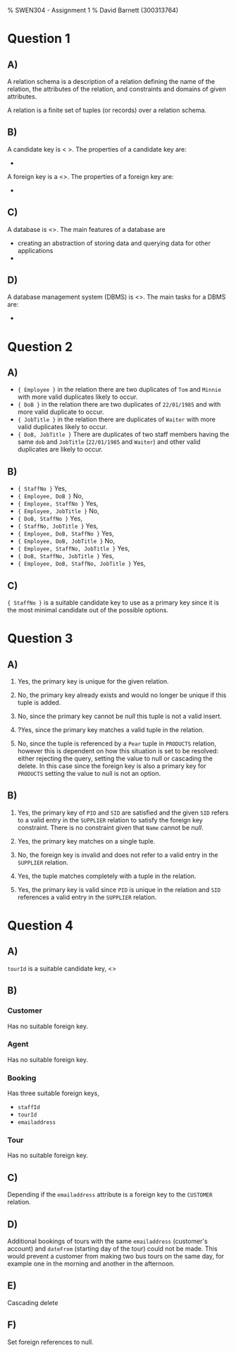 % SWEN304 - Assignment 1
% David Barnett (300313764)

# Question 1

## A)

A relation schema is a description of a relation defining the name of the relation,
the attributes of the relation, and constraints and domains of given attributes.

A relation is a finite set of tuples (or records) over a relation schema.

## B)

A candidate key is < >.
The properties of a candidate key are:

 * 

A foreign key is a <>.
The properties of a foreign key are:

 * 

## C)

A database is <>.
The main features of a database are

 * creating an abstraction of storing data and querying data for other applications
 * 

## D)

A database management system (DBMS) is <>.
The main tasks for a DBMS are:

 * 

# Question 2

## A)

 * `{ Employee }` in the relation there are two duplicates of `Tom` and `Minnie` with
 more valid duplicates likely to occur.
 * `{ DoB }` in the relation there are two duplicates of `22/01/1985` and with
 more valid duplicate to occur.
 * `{ JobTitle }` in the relation there are duplicates of `Waiter` with more valid
 duplicates likely to occur.
 * `{ DoB, JobTitle }` There are duplicates of two staff members having the
 same `dob` and `JobTitle` (`22/01/1985` and `Waiter`) and other valid duplicates
 are likely to occur.

## B)

 * `{ StaffNo }` Yes,
 * `{ Employee, DoB }` No,
 * `{ Employee, StaffNo }` Yes,
 * `{ Employee, JobTitle }` No,
 * `{ DoB, StaffNo }` Yes,
 * `{ StaffNo, JobTitle }` Yes,
 * `{ Employee, DoB, StaffNo }` Yes,
 * `{ Employee, DoB, JobTitle }` No,
 * `{ Employee, StaffNo, JobTitle }` Yes,
 * `{ DoB, StaffNo, JobTitle }` Yes,
 * `{ Employee, DoB, StaffNo, JobTitle }` Yes,

## C)

`{ StaffNo }` is a suitable candidate key to use as a primary key since it is the most minimal
candidate out of the possible options.

# Question 3

## A)

1. Yes, the primary key is unique for the given relation.

2. No, the primary key already exists and would no longer be unique if this tuple is added.

3. No, since the primary key cannot be *null* this tuple is not a valid insert.

4. ?Yes, since the primary key matches a valid tuple in the relation.

5. No, since the tuple is referenced by a `Pear` tuple in `PRODUCTS` relation, however
this is dependent on how this situation is set to be resolved: either rejecting the
query, setting the value to null or cascading the delete. In this case since the
foreign key is also a primary key for `PRODUCTS` setting the value to null is not an option.

## B)


1. Yes, the primary key of `PID` and `SID` are satisfied and the given `SID`
refers to a valid entry in the `SUPPLIER` relation to satisfy the foreign key constraint.
There is no constraint given that `Name` cannot be *null*.

2. Yes, the primary key matches on a single tuple.

3. No, the foreign key is invalid and does not refer to a valid entry in the `SUPPLIER` relation.

4. Yes, the tuple matches completely with a tuple in the relation.

5. Yes, the primary key is valid since `PID` is unique in the relation and `SID` references a
valid entry in the `SUPPLIER` relation.

# Question 4

## A)

`tourId` is a suitable candidate key, <>

## B)

### Customer

Has no suitable foreign key.

### Agent

Has no suitable foreign key.

### Booking

Has three suitable foreign keys,

 * `staffId`
 * `tourId`
 * `emailaddress`

### Tour

Has no suitable foreign key.

## C)

Depending if the `emailaddress` attribute is a foreign key to the `CUSTOMER` relation.

## D)

Additional bookings of tours with the same `emailaddress` (customer's account) 
and `dateFrom` (starting day of the tour) could not be made.
This would prevent a customer from making two bus tours on the same day, for example
one in the morning and another in the afternoon.

## E)

Cascading delete

## F)

Set foreign references to null.
